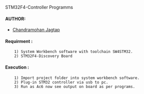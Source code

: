 STM32F4-Controller Programms

#### AUTHOR:

- [Chandramohan Jagtap](https://github.com/cmjagtap "Chandramohan's github profile")


#### Requirment :
		1) System Workbench software with toolchain SW4STM32.
		2) STM32F4-Discovery Board


#### Execution :
		1) Import project folder into system workbench software.
		2) Plug-in STM32 controller via usb to pc.
		3) Run as Ac6 now see output on board as per programs.

